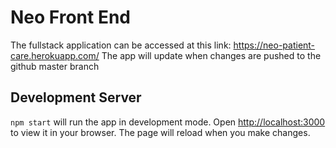 # Neo Front End
The fullstack application can be accessed at this link: https://neo-patient-care.herokuapp.com/ 
The app will update when changes are pushed to the github master branch

## Development Server
`npm start` will run the app in development mode. Open [http://localhost:3000](http://localhost:3000) to view it in your browser. The page will reload when you make changes.
